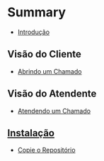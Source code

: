 # Summary

* [Introdução](readme.md)

## Visão do Cliente

* [Abrindo um Chamado](openticket.md)

## Visão do Atendente

* [Atendendo um Chamado](takingticket.md)

## [Instalação](install.md)

* [Copie o Repositório](install.md#Copie%20o%20Reposit%C3%B3rio)

